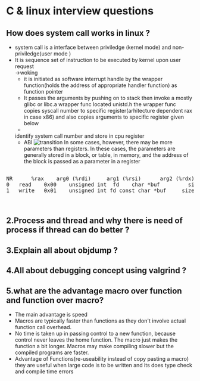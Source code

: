 # C & linux interview questions
## How does system call works in linux ?
- system call is a interface between priviledge (kernel mode) and non-priviledge(user mode )
- It is sequence set of instruction to be executed by kernel upon user request </br>
&#8594;woking </br>
  * it is initiated as software interrupt handle by the wrapper function(holds the address of appropriate handler function) as function pointer  
  * It passes the arguments by pushing on to stack then invoke a mostly glibc or libc.a wrapper func located unistd.h the wrapper func copies syscall number to specific register(arhitecture dependent rax in case x86) and also copies arguments to specific register given below
  * 
  identify system call number and store in cpu register 
  * ABI
![transition](system_call.png "Title")
In some 
cases, however, there may be more parameters than registers. In these cases, 
the parameters are generally stored in a block, or table, in memory, and the 
address of the block is passed as a parameter in a register
<pre> 
NR 		%rax	arg0 (%rdi)	    arg1 (%rsi)	     arg2 (%rdx)	         arg3 (%r10) arg4 (%r8) arg5 (%r9)
0	read	0x00	unsigned int  fd	char *buf	      size_t count	     -       -         -
1	write	0x01	unsigned int fd	const char *buf 	size_t count                   -       -         -
</pre>
<br/>

## 2.Process and thread and why there is need of process if thread can do better ? 
## 3.Explain all about objdump ?
## 4.All about debugging concept using valgrind ?
## 5.what are the advantage macro over function and function over macro?
- The main advantage is speed  
- Macros are typically faster than functions as they don't involve actual function call overhead.
- No time is taken up in passing control to a new function, because control never leaves the home function. The macro just makes the function a bit longer. Macros may make       compiling slower but the compiled programs are faster.
- Advantage of Functions(re-useability instead of copy pasting a macro) they are useful when large code is to be written and its does type check and compile time errors 
